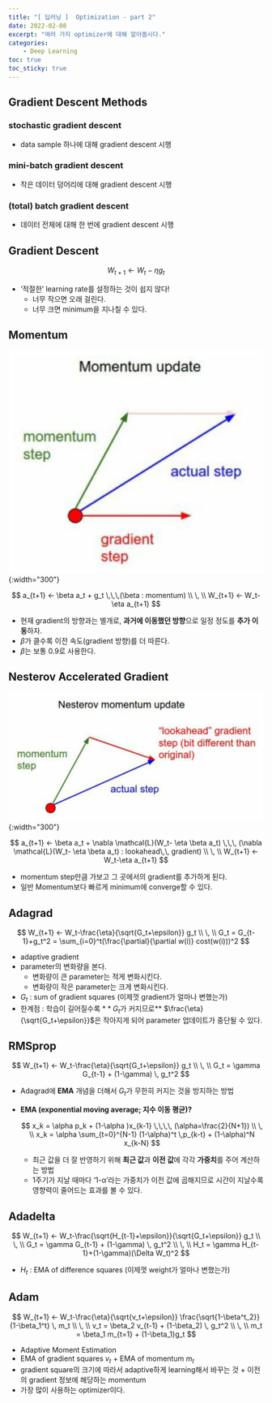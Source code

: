 ```yaml
---
title: "[ 딥러닝 ]  Optimization - part 2"
date: 2022-02-08
excerpt: "여러 가지 optimizer에 대해 알아봅시다."
categories: 
    - Deep Learning
toc: true
toc_sticky: true
---
```




## Gradient Descent Methods

### stochastic gradient descent
- data sample 하나에 대해 gradient descent 시행

### mini-batch gradient descent
- 작은 데이터 덩어리에 대해 gradient descent 시행

### (total) batch gradient descent
- 데이터 전체에 대해 한 번에 gradient descent 시행



## Gradient Descent

$$
W_{t+1} ← W_t-\eta g_t
$$

- ‘적절한’ learning rate를 설정하는 것이 쉽지 않다!
    - 너무 작으면 오래 걸린다.
    - 너무 크면 minimum을 지나칠 수 있다.



## Momentum

![Untitled](/assets/images/posts/deep_learning/optimization/6.png){:width="300"}

$$
a_{t+1} ← \beta a_t + g_t \,\,\,(\beta : momentum)
\\ \, \\
W_{t+1} ← W_t-\eta a_{t+1}
$$

- 현재 gradient의 방향과는 별개로, **과거에 이동했던 방향**으로 일정 정도를 **추가 이동**하자.
- $\beta$가 클수록 이전 속도(gradient 방향)를 더 따른다.
- $\beta$는 보통 0.9로 사용한다.



## Nesterov Accelerated Gradient

![Untitled](/assets/images/posts/deep_learning/optimization/7.png){:width="300"}

$$
a_{t+1} ← \beta a_t + \nabla \mathcal{L}(W_t- \eta \beta a_t) \,\,\, (\nabla \mathcal{L}(W_t- \eta \beta a_t) : lookahead\,\, gradient)
\\ \, \\
W_{t+1} ← W_t-\eta a_{t+1}
$$

- momentum step만큼 가보고 그 곳에서의 gradient를 추가하게 된다.
- 일반 Momentum보다 빠르게 minimum에 converge할 수 있다.



## Adagrad

$$
W_{t+1} ← W_t-\frac{\eta}{\sqrt{G_t+\epsilon}} g_t
\\ \, \\
G_t = G_{t-1}+g_t^2 = 
\sum_{i=0}^t(\frac{\partial}{\partial w(i)} cost(w(i)))^2
$$

- adaptive gradient
- parameter의 변화량을 본다.
    - 변화량이 큰 parameter는 적게 변화시킨다.
    - 변화량이 작은 parameter는 크게 변화시킨다.
- $G_t$ : sum of gradient squares (이제껏 gradient가 얼마나 변했는가)
- 한계점 : 학습이 길어질수록 $**G_t$가 커지므로** $\frac{\eta}{\sqrt{G_t+\epsilon}}$은 작아지게 되어 parameter 업데이트가 중단될 수 있다.



## RMSprop

$$
W_{t+1} ← W_t-\frac{\eta}{\sqrt{G_t+\epsilon}} g_t
\\ \, \\
G_t = \gamma G_{t-1} + (1-\gamma) \, g_t^2
$$

- Adagrad에 **EMA** 개념을 더해서 $G_t$가 무한히 커지는 것을 방지하는 방법
- **EMA (exponential moving average; 지수 이동 평균)?**
    
    $$
    x_k = \alpha p_k + (1-\alpha )x_{k-1} \,\,\,\, (\alpha=\frac{2}{N+1})
    \\ \, \\
    x_k = \alpha \sum_{t=0}^{N-1} (1-\alpha)^t \,p_{k-t} + (1-\alpha)^N x_{k-N}
    $$
    
    - 최근 값을 더 잘 반영하기 위해 **최근 값**과 **이전 값**에 각각 **가중치**를 주어 계산하는 방법
    - 1주기가 지날 때마다 ‘1-α’라는 가중치가 이전 값에 곱해지므로 시간이 지날수록 영향력이 줄어드는 효과를 볼 수 있다.



## Adadelta

$$
W_{t+1} ← W_t-\frac{\sqrt{H_{t-1}+\epsilon}}{\sqrt{G_t+\epsilon}} g_t
\\ \, \\
G_t = \gamma G_{t-1} + (1-\gamma) \, g_t^2
\\ \, \\
H_t = \gamma H_{t-1}+(1-\gamma)(\Delta W_t)^2
$$

- $H_t$ : EMA of difference squares (이제껏 weight가 얼마나 변했는가)



## Adam

$$
W_{t+1} ← W_t-\frac{\eta}{\sqrt{v_t+\epsilon}} \frac{\sqrt{1-\beta^t_2}}{1-\beta_1^t} \, m_t
\\ \, \\
v_t = \beta_2 v_{t-1} + (1-\beta_2) \, g_t^2
\\ \, \\
m_t = \beta_1 m_{t=1} + (1-\beta_1)g_t
$$

- Adaptive Moment Estimation
- EMA of gradient squares $v_t$ + EMA of momentum $m_t$
- gradient square의 크기에 따라서 adaptive하게 learning해서 바꾸는 것 + 이전의 gradient 정보에 해당하는 momentum
- 가장 많이 사용하는 optimizer이다.

